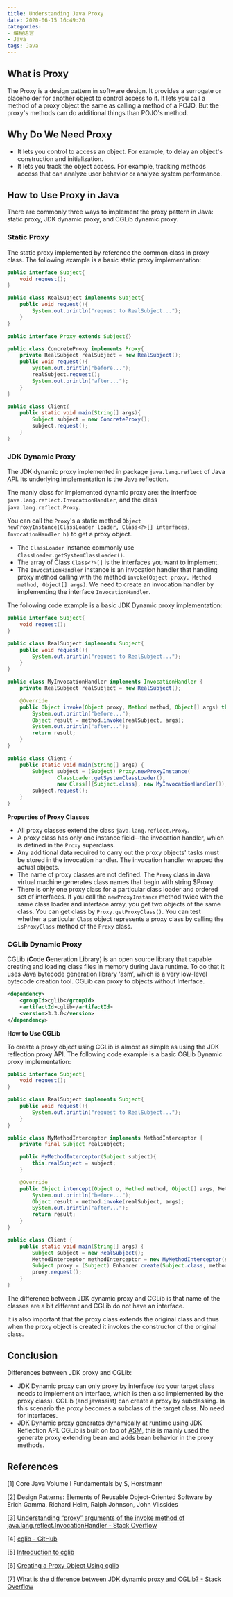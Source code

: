 ```yaml
---
title: Understanding Java Proxy
date: 2020-06-15 16:49:20
categories: 
- 编程语言
- Java
tags: Java
---
```




## What is Proxy

The Proxy is a design pattern in software design. It provides a surrogate or placeholder for another object to control access to it. It lets you call a method of a proxy object the same as calling a method of a POJO. But the  proxy's methods can do additional things than POJO's method.

## Why Do We Need Proxy

- It lets you control to access an object. For example, to delay an object's construction and initialization.
- It lets you track the object access. For example, tracking methods access that can analyze user behavior or analyze system performance.

## How to Use Proxy in Java

There are commonly three ways to implement the proxy pattern in Java: static proxy, JDK dynamic proxy, and CGLib dynamic proxy.

### Static Proxy

The static proxy implemented by reference the common class in proxy class. The following example is a basic static proxy implementation:

```java
public interface Subject{
    void request();
}

public class RealSubject implements Subject{
    public void request(){
        System.out.println("request to RealSubject...");
    }
}

public interface Proxy extends Subject{}

public class ConcreteProxy implements Proxy{
    private RealSubject realSubject = new RealSubject();
    public void request(){
        System.out.println("before...");
        realSubject.request();
        System.out.println("after...");
    }
}

public class Client{
    public static void main(String[] args){
        Subject subject = new ConcreteProxy();
        subject.request();
    }
}
```

### JDK Dynamic Proxy

The JDK dynamic proxy implemented in package `java.lang.reflect` of Java API. Its underlying implementation is the Java reflection.

The manly class for implemented dynamic proxy are: the interface `java.lang.reflect.InvocationHandler`, and the class `java.lang.reflect.Proxy`.

You can call the `Proxy`'s a static method `Object newProxyInstance(ClassLoader loader, Class<?>[] interfaces, InvocationHandler h)` to get a proxy object. 

- The `ClassLoader` instance commonly use `ClassLoader.getSystemClassLoader()`.  
- The array of Class `Class<?>[]` is the interfaces you want to implement. 
- The `InvocationHandler` instance is an invocation handler that handling proxy method calling with the method `invoke(Object proxy, Method method, Object[] args)`. We need to create an invocation handler by implementing the interface `InvocationHandler`. 

The following code example is a basic JDK Dynamic proxy implementation:

```java
public interface Subject{
    void request();
}

public class RealSubject implements Subject{
    public void request(){
        System.out.println("request to RealSubject...");
    }
}

public class MyInvocationHandler implements InvocationHandler {
    private RealSubject realSubject = new RealSubject();

    @Override
    public Object invoke(Object proxy, Method method, Object[] args) throws Throwable {
        System.out.println("before...");
        Object result = method.invoke(realSubject, args);
        System.out.println("after...");
        return result;
    }
}

public class Client {
    public static void main(String[] args) {
        Subject subject = (Subject) Proxy.newProxyInstance(
                ClassLoader.getSystemClassLoader(),
                new Class[]{Subject.class}, new MyInvocationHandler());
        subject.request();
    }
}
```

**Properties of Proxy Classes**

- All proxy classes extend the class `java.lang.reflect.Proxy`. 
- A proxy class has only one instance field--the invocation handler, which is defined in the `Proxy` superclass.
- Any additional data required to carry out the proxy objects' tasks must be stored in the invocation handler. The invocation handler wrapped the actual objects.
- The name of proxy classes are not defined. The `Proxy` class in Java virtual machine generates class names that begin with string $Proxy.
- There is only one proxy class for a particular class loader and ordered set of interfaces. If you call the `newProxyInstance` method twice with the same class loader and interface array, you get two objects of the same class. You can get class by `Proxy.getProxyClass()`. You can test whether a particular `Class` object represents a proxy class by calling the `isProxyClass` method of the `Proxy` class.



### CGLib Dynamic Proxy

CGLib (**C**ode **G**eneration **Lib**rary) is an open source library that capable creating and loading class files in memory during Java runtime. To do that it uses Java bytecode generation library ‘asm’, which is a very low-level bytecode creation tool. CGLib can proxy to objects without Interface.

```xml
<dependency>
    <groupId>cglib</groupId>
    <artifactId>cglib</artifactId>
    <version>3.3.0</version>
</dependency>
```

**How to Use CGLib**

To create a proxy object using CGLib is almost as simple as using the JDK reflection proxy API. The following code example is a basic CGLib Dynamic proxy implementation:

```java
public interface Subject{
    void request();
}

public class RealSubject implements Subject{
    public void request(){
        System.out.println("request to RealSubject...");
    }
}

public class MyMethodInterceptor implements MethodInterceptor {
    private final Subject realSubject;

    public MyMethodInterceptor(Subject subject){
        this.realSubject = subject;
    }

    @Override
    public Object intercept(Object o, Method method, Object[] args, MethodProxy methodProxy) throws Throwable {
        System.out.println("before...");
        Object result = method.invoke(realSubject, args);
        System.out.println("after...");
        return result;
    }
}

public class Client {
    public static void main(String[] args) {
        Subject subject = new RealSubject();
        MethodInterceptor methodInterceptor = new MyMethodInterceptor(subject);
        Subject proxy = (Subject) Enhancer.create(Subject.class, methodInterceptor);
        proxy.request();
    }
}
```

The difference between JDK dynamic proxy and CGLib is that name of the classes are a bit different and CGLib do not have an interface.

It is also important that the proxy class extends the original class and thus when the proxy object is created it invokes the constructor of the original class.



## Conclusion

Differences between JDK proxy and CGLib:

- JDK Dynamic proxy can only proxy by interface (so your target class needs to implement an interface, which is then also implemented by the proxy class). CGLib (and javassist) can create a proxy by subclassing. In this scenario the proxy becomes a subclass of the target class. No need for interfaces.
- JDK Dynamic proxy generates dynamically at runtime using JDK Reflection API. CGLib is built on top of [ASM](https://en.wikipedia.org/wiki/ObjectWeb_ASM), this is mainly used the generate proxy extending bean and adds bean behavior in the proxy methods.



## References

[1] Core Java Volume I Fundamentals by S, Horstmann

[2] Design Patterns: Elements of Reusable Object-Oriented Software by Erich Gamma, Richard Helm,  Ralph Johnson, John Vlissides

[3] [Understanding “proxy” arguments of the invoke method of java.lang.reflect.InvocationHandler - Stack Overflow](https://stackoverflow.com/questions/22930195/understanding-proxy-arguments-of-the-invoke-method-of-java-lang-reflect-invoca)

[4] [cglib - GitHub](https://github.com/cglib/cglib)

[5] [Introduction to cglib](https://www.baeldung.com/cglib)

[6] [Creating a Proxy Object Using cglib](https://dzone.com/articles/creating-a-proxy-object-using-cglib)

[7] [What is the difference between JDK dynamic proxy and CGLib? - Stack Overflow](https://stackoverflow.com/questions/10664182/what-is-the-difference-between-jdk-dynamic-proxy-and-cglib)